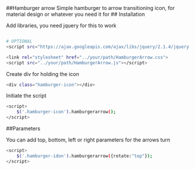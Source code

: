 <snippet>
  <content>
##Hamburger arrow
Simple hamburger to arrow transitioning icon, for material design
or whatever you need it for
## Installation

Add libraries, you need jquery for this to work

```bash

# OPTIONAL
<script src="https://ajax.googleapis.com/ajax/libs/jquery/2.1.4/jquery.min.js"></script>

<link rel="stylesheet" href="../your/path/HamburgerArrow.css">
<script src="../your/path/HamburgerArrow.js"></script>
```

Create div for holding the icon

```bash
<div class="hamburger-icon"></div>
```

Initiate the script

```bash
<script>
	$('.hamburger-icon').hamburgerarrow();
</script>
```

##Parameters

You can add top, bottom, left or right parameters for the arrows turn
```bash
<script>
	$('.hamburger-idon').hamburgerarrow({rotate:"top"});
</script>
```

</content>

</snippet>
